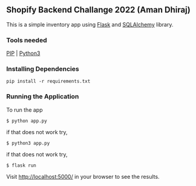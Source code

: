 ## Shopify Backend Challange 2022 (Aman Dhiraj)

This is a simple inventory app using [Flask](http://flask.pocoo.org) and [SQLAlchemy](http://www.sqlalchemy.org/) library.

### Tools needed
[PIP](https://pip.pypa.io/en/stable/installation/) |
[Python3](https://www.python.org/downloads/)

### Installing Dependencies

```
pip install -r requirements.txt
```

### Running the Application

To run the app
```
$ python app.py
```
if that does not work try,
```
$ python3 app.py
```
if that does not work try,
```
$ flask run
```

Visit [http://localhost:5000/](http://localhost:5000/) in your browser to see the results.
